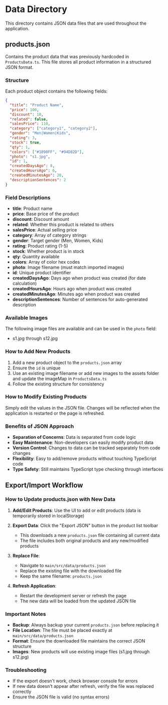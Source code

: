 # Data Directory

This directory contains JSON data files that are used throughout the application.

## products.json

Contains the product data that was previously hardcoded in `ProductsData.ts`. This file stores all product information in a structured JSON format.

### Structure

Each product object contains the following fields:

```json
{
  "title": "Product Name",
  "price": 100,
  "discount": 10,
  "related": false,
  "salesPrice": 110,
  "category": ["category1", "category2"],
  "gender": "Men|Women|Kids",
  "rating": 3,
  "stock": true,
  "qty": 1,
  "colors": ["#1890FF", "#94D82D"],
  "photo": "s1.jpg",
  "id": 1,
  "createdDaysAgo": 8,
  "createdHoursAgo": 6,
  "createdMinutesAgo": 20,
  "descriptionSentences": 2
}
```

### Field Descriptions

- **title**: Product name
- **price**: Base price of the product
- **discount**: Discount amount
- **related**: Whether this product is related to others
- **salesPrice**: Actual selling price
- **category**: Array of category strings
- **gender**: Target gender (Men, Women, Kids)
- **rating**: Product rating (1-5)
- **stock**: Whether product is in stock
- **qty**: Quantity available
- **colors**: Array of color hex codes
- **photo**: Image filename (must match imported images)
- **id**: Unique product identifier
- **createdDaysAgo**: Days ago when product was created (for date calculation)
- **createdHoursAgo**: Hours ago when product was created
- **createdMinutesAgo**: Minutes ago when product was created
- **descriptionSentences**: Number of sentences for auto-generated description

### Available Images

The following image files are available and can be used in the `photo` field:
- s1.jpg through s12.jpg

### How to Add New Products

1. Add a new product object to the `products.json` array
2. Ensure the `id` is unique
3. Use an existing image filename or add new images to the assets folder and update the imageMap in `ProductsData.ts`
4. Follow the existing structure for consistency

### How to Modify Existing Products

Simply edit the values in the JSON file. Changes will be reflected when the application is restarted or the page is refreshed.

### Benefits of JSON Approach

- **Separation of Concerns**: Data is separated from code logic
- **Easy Maintenance**: Non-developers can easily modify product data
- **Version Control**: Changes to data can be tracked separately from code changes
- **Flexibility**: Easy to add/remove products without touching TypeScript code
- **Type Safety**: Still maintains TypeScript type checking through interfaces

## Export/Import Workflow

### How to Update products.json with New Data

1. **Add/Edit Products**: Use the UI to add or edit products (data is temporarily stored in localStorage)

2. **Export Data**: Click the "Export JSON" button in the product list toolbar
   - This downloads a new `products.json` file containing all current data
   - The file includes both original products and any new/modified products

3. **Replace File**:
   - Navigate to `main/src/data/products.json`
   - Replace the existing file with the downloaded file
   - Keep the same filename: `products.json`

4. **Refresh Application**:
   - Restart the development server or refresh the page
   - The new data will be loaded from the updated JSON file

### Important Notes

- **Backup**: Always backup your current `products.json` before replacing it
- **File Location**: The file must be placed exactly at `main/src/data/products.json`
- **Format**: Ensure the downloaded file maintains the correct JSON structure
- **Images**: New products will use existing image files (s1.jpg through s12.jpg)

### Troubleshooting

- If the export doesn't work, check browser console for errors
- If new data doesn't appear after refresh, verify the file was replaced correctly
- Ensure the JSON file is valid (no syntax errors)
